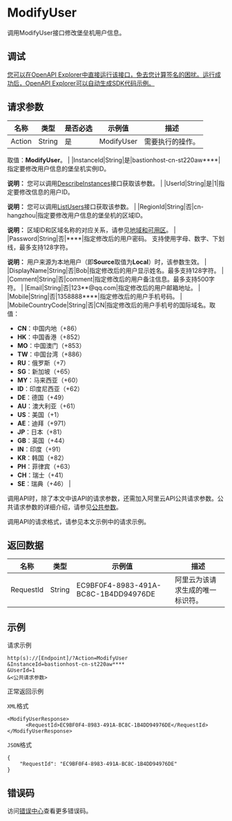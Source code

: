 # ModifyUser

调用ModifyUser接口修改堡垒机用户信息。

## 调试

[您可以在OpenAPI Explorer中直接运行该接口，免去您计算签名的困扰。运行成功后，OpenAPI Explorer可以自动生成SDK代码示例。](https://api.aliyun.com/#product=Yundun-bastionhost&api=ModifyUser&type=RPC&version=2019-12-09)

## 请求参数

|名称|类型|是否必选|示例值|描述|
|--|--|----|---|--|
|Action|String|是|ModifyUser|需要执行的操作。

 取值：**ModifyUser**。 |
|InstanceId|String|是|bastionhost-cn-st220aw\*\*\*\*|指定要修改用户信息的堡垒机实例ID。

 **说明：** 您可以调用[DescribeInstances](~~153281~~)接口获取该参数。 |
|UserId|String|是|1|指定要修改信息的用户ID。

 **说明：** 您可以调用[ListUsers](~~204522~~)接口获取该参数。 |
|RegionId|String|否|cn-hangzhou|指定要修改用户信息的堡垒机的区域ID。

 **说明：** 区域ID和区域名称的对应关系，请参见[地域和可用区](~~40654~~)。 |
|Password|String|否|\*\*\*\*|指定修改后的用户密码。 支持使用字母、数字、下划线，最多支持128字符。

 **说明：** 用户来源为本地用户（即**Source**取值为**Local**）时，该参数生效。 |
|DisplayName|String|否|Bob|指定修改后的用户显示姓名。最多支持128字符。 |
|Comment|String|否|comment|指定修改后的用户备注信息。最多支持500字符。 |
|Email|String|否|123\*\*@qq.com|指定修改后的用户邮箱地址。 |
|Mobile|String|否|1358888\*\*\*\*|指定修改后的用户手机号码。 |
|MobileCountryCode|String|否|CN|指定修改后的用户手机号的国际域名。取值：

 -   **CN**：中国内地（+86）
-   **HK**：中国香港（+852）
-   **MO**：中国澳门（+853）
-   **TW**：中国台湾（+886）
-   **RU**：俄罗斯（+7）
-   **SG**：新加坡（+65）
-   **MY**：马来西亚（+60）
-   **ID**：印度尼西亚（+62）
-   **DE**：德国（+49）
-   **AU**：澳大利亚（+61）
-   **US**：美国（+1）
-   **AE**：迪拜（+971）
-   **JP**：日本（+81）
-   **GB**：英国（+44）
-   **IN**：印度（+91）
-   **KR**：韩国（+82）
-   **PH**：菲律宾（+63）
-   **CH**：瑞士（+41）
-   **SE**：瑞典（+46） |

调用API时，除了本文中该API的请求参数，还需加入阿里云API公共请求参数。公共请求参数的详细介绍，请参见[公共参数](~~148139~~)。

调用API的请求格式，请参见本文示例中的请求示例。

## 返回数据

|名称|类型|示例值|描述|
|--|--|---|--|
|RequestId|String|EC9BF0F4-8983-491A-BC8C-1B4DD94976DE|阿里云为该请求生成的唯一标识符。 |

## 示例

请求示例

```
http(s)://[Endpoint]/?Action=ModifyUser
&InstanceId=bastionhost-cn-st220aw****
&UserId=1
&<公共请求参数>
```

正常返回示例

`XML`格式

```
<ModifyUserResponse>
      <RequestId>EC9BF0F4-8983-491A-BC8C-1B4DD94976DE</RequestId>
</ModifyUserResponse>
```

`JSON`格式

```
{
	"RequestId": "EC9BF0F4-8983-491A-BC8C-1B4DD94976DE"
}
```

## 错误码

访问[错误中心](https://error-center.aliyun.com/status/product/Yundun-bastionhost)查看更多错误码。

